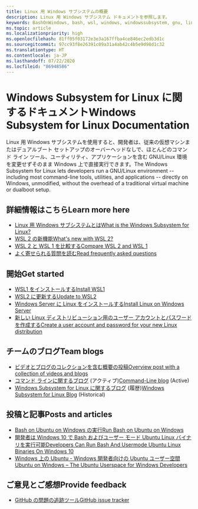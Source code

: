 ```yaml
---
title: Linux 用 Windows サブシステムの概要
description: Linux 用 Windows サブシステム ドキュメントを参照します。
keywords: BashOnWindows, bash, wsl, windows, windowssubsystem, gnu, linux
ms.topic: article
ms.localizationpriority: high
ms.openlocfilehash: 81ff05f03172e3e3a167ffba4ce846ec2edb3d1c
ms.sourcegitcommit: 97cc93f8e26391c09a31a4ab42c4b5e9d98d1c32
ms.translationtype: HT
ms.contentlocale: ja-JP
ms.lasthandoff: 07/22/2020
ms.locfileid: "86948586"
---
```

# <a name="windows-subsystem-for-linux-documentation"></a><span data-ttu-id="47115-104">Windows Subsystem for Linux に関するドキュメント</span><span class="sxs-lookup"><span data-stu-id="47115-104">Windows Subsystem for Linux Documentation</span></span>

<span data-ttu-id="47115-105">Linux 用 Windows サブシステムを使用すると、開発者は、従来の仮想マシンまたはデュアルブート セットアップのオーバーヘッドなしで、ほとんどのコマンド ライン ツール、ユーティリティ、アプリケーションを含む GNU/Linux 環境を変更せずそのまま Windows 上で直接実行できます。</span><span class="sxs-lookup"><span data-stu-id="47115-105">The Windows Subsystem for Linux lets developers run a GNU/Linux environment -- including most command-line tools, utilities, and applications -- directly on Windows, unmodified, without the overhead of a traditional virtual machine or dualboot setup.</span></span>

## <a name="learn-more-here"></a><span data-ttu-id="47115-106">詳細情報はこちら</span><span class="sxs-lookup"><span data-stu-id="47115-106">Learn more here</span></span>

* [<span data-ttu-id="47115-107">Linux 用 Windows サブシステムとは</span><span class="sxs-lookup"><span data-stu-id="47115-107">What is the Windows Subsystem for Linux?</span></span>](about.md)
* [<span data-ttu-id="47115-108">WSL 2 の新機能</span><span class="sxs-lookup"><span data-stu-id="47115-108">What's new with WSL 2?</span></span>](wsl2-index.md)
* [<span data-ttu-id="47115-109">WSL 2 と WSL 1 を比較する</span><span class="sxs-lookup"><span data-stu-id="47115-109">Compare WSL 2 and WSL 1</span></span>](compare-versions.md)
* [<span data-ttu-id="47115-110">よく寄せられる質問を読む</span><span class="sxs-lookup"><span data-stu-id="47115-110">Read frequently asked questions</span></span>](faq.md)

## <a name="get-started"></a><span data-ttu-id="47115-111">開始</span><span class="sxs-lookup"><span data-stu-id="47115-111">Get started</span></span>

* [<span data-ttu-id="47115-112">WSL1 をインストールする</span><span class="sxs-lookup"><span data-stu-id="47115-112">Install WSL1</span></span>](install-win10.md)
* [<span data-ttu-id="47115-113">WSL2 に更新する</span><span class="sxs-lookup"><span data-stu-id="47115-113">Update to WSL2</span></span>](install-win10.md#update-to-wsl-2)
* [<span data-ttu-id="47115-114">Windows Server に Linux をインストールする</span><span class="sxs-lookup"><span data-stu-id="47115-114">Install Linux on Windows Server</span></span>](install-on-server.md)
* [<span data-ttu-id="47115-115">新しい Linux ディストリビューション用のユーザー アカウントとパスワードを作成する</span><span class="sxs-lookup"><span data-stu-id="47115-115">Create a user account and password for your new Linux distribution</span></span>](user-support.md)

## <a name="team-blogs"></a><span data-ttu-id="47115-116">チームのブログ</span><span class="sxs-lookup"><span data-stu-id="47115-116">Team blogs</span></span>

* [<span data-ttu-id="47115-117">ビデオとブログのコレクションを含む概要の投稿</span><span class="sxs-lookup"><span data-stu-id="47115-117">Overview post with a collection of videos and blogs</span></span>](https://blogs.msdn.microsoft.com/commandline/learn-about-windows-console-and-windows-subsystem-for-linux-wsl/)
* <span data-ttu-id="47115-118">[コマンド ラインに関するブログ](https://blogs.msdn.microsoft.com/commandline/) (アクティブ)</span><span class="sxs-lookup"><span data-stu-id="47115-118">[Command-Line blog](https://blogs.msdn.microsoft.com/commandline/) (Active)</span></span>
* <span data-ttu-id="47115-119">[Windows Subsystem for Linux に関するブログ](https://blogs.msdn.microsoft.com/wsl/) (履歴)</span><span class="sxs-lookup"><span data-stu-id="47115-119">[Windows Subsystem for Linux Blog](https://blogs.msdn.microsoft.com/wsl/) (Historical)</span></span>

## <a name="posts-and-articles"></a><span data-ttu-id="47115-120">投稿と記事</span><span class="sxs-lookup"><span data-stu-id="47115-120">Posts and articles</span></span>

* [<span data-ttu-id="47115-121">Bash on Ubuntu on Windows の実行</span><span class="sxs-lookup"><span data-stu-id="47115-121">Run Bash on Ubuntu on Windows</span></span>](https://blogs.windows.com/buildingapps/2016/03/30/run-bash-on-ubuntu-on-windows/)
* [<span data-ttu-id="47115-122">開発者は Windows 10 で Bash およびユーザー モード Ubuntu Linux バイナリを実行可能</span><span class="sxs-lookup"><span data-stu-id="47115-122">Developers Can Run Bash And Usermode Ubuntu Linux Binaries On Windows 10</span></span>](https://www.hanselman.com/blog/DevelopersCanRunBashShellAndUsermodeUbuntuLinuxBinariesOnWindows10.aspx)
* [<span data-ttu-id="47115-123">Windows 上の Ubuntu - Windows 開発者向けの Ubuntu ユーザー空間</span><span class="sxs-lookup"><span data-stu-id="47115-123">Ubuntu on Windows – The Ubuntu Userspace for Windows Developers</span></span>](https://insights.ubuntu.com/2016/03/30/ubuntu-on-windows-the-ubuntu-userspace-for-windows-developers/)

## <a name="provide-feedback"></a><span data-ttu-id="47115-124">ご意見とご感想</span><span class="sxs-lookup"><span data-stu-id="47115-124">Provide feedback</span></span>

* [<span data-ttu-id="47115-125">GitHub の問題の追跡ツール</span><span class="sxs-lookup"><span data-stu-id="47115-125">GitHub issue tracker</span></span>](https://github.com/Microsoft/BashOnWindows/issues)
